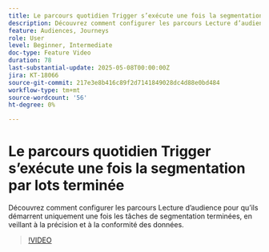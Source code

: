 ```yaml
---
title: Le parcours quotidien Trigger s’exécute une fois la segmentation par lots terminée
description: Découvrez comment configurer les parcours Lecture d’audience pour qu’ils démarrent uniquement une fois les tâches de segmentation terminées, en veillant à la précision et à la conformité des données.
feature: Audiences, Journeys
role: User
level: Beginner, Intermediate
doc-type: Feature Video
duration: 78
last-substantial-update: 2025-05-08T00:00:00Z
jira: KT-18066
source-git-commit: 217e3e8b416c89f2d7141849028dc4d88e0bd484
workflow-type: tm+mt
source-wordcount: '56'
ht-degree: 0%

---
```



# Le parcours quotidien Trigger s’exécute une fois la segmentation par lots terminée

Découvrez comment configurer les parcours Lecture d’audience pour qu’ils démarrent uniquement une fois les tâches de segmentation terminées, en veillant à la précision et à la conformité des données.

>[!VIDEO](https://video.tv.adobe.com/v/3458146/?learn=on&enablevpops)
